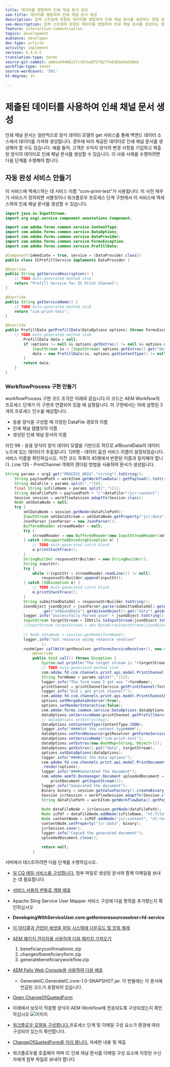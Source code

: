 ```yaml
---
title: 데이터를 병합하여 인쇄 채널 문서 생성
seo-title: 데이터를 병합하여 인쇄 채널 문서 생성
description: 입력 스트림에 포함된 데이터를 병합하여 인쇄 채널 문서를 생성하는 방법 살펴보기
seo-description: 입력 스트림에 포함된 데이터를 병합하여 인쇄 채널 문서를 생성하는 방법 살펴보기
feature: interactive-communication
topics: development
audience: developer
doc-type: article
activity: implement
version: 6.4,6.5
translation-type: tm+mt
source-git-commit: a0e5a99408237c367ea075762ffeb3b9e9a5d8eb
workflow-type: tm+mt
source-wordcount: '501'
ht-degree: 1%

---
```


# 제출된 데이터를 사용하여 인쇄 채널 문서 생성

인쇄 채널 문서는 일반적으로 양식 데이터 모델의 get 서비스를 통해 백엔드 데이터 소스에서 데이터를 가져와 생성됩니다. 경우에 따라 제공된 데이터로 인쇄 채널 문서를 생성해야 할 수도 있습니다. 예를 들어, 고객은 수익자 양식의 변경 사항을 기입하고 제출된 양식의 데이터로 인쇄 채널 문서를 생성할 수 있습니다. 이 사용 사례를 수행하려면 다음 단계를 수행해야 합니다.

## 자동 완성 서비스 만들기

이 서비스에 액세스하는 데 서비스 이름 &quot;ccm-print-test&quot;가 사용됩니다. 이 사전 채우기 서비스가 정의되면 서블릿이나 워크플로우 프로세스 단계 구현에서 이 서비스에 액세스하여 인쇄 채널 문서를 생성할 수 있습니다.

```java
import java.io.InputStream;
import org.osgi.service.component.annotations.Component;

import com.adobe.forms.common.service.ContentType;
import com.adobe.forms.common.service.DataOptions;
import com.adobe.forms.common.service.DataProvider;
import com.adobe.forms.common.service.FormsException;
import com.adobe.forms.common.service.PrefillData;

@Component(immediate = true, service = {DataProvider.class})
public class ICPrefillService implements DataProvider {

@Override
public String getServiceDescription() {
    // TODO Auto-generated method stub
    return "Prefill Service for IC Print Channel";
}

@Override
public String getServiceName() {
    // TODO Auto-generated method stub
    return "ccm-print-test";
}

@Override
public PrefillData getPrefillData(DataOptions options) throws FormsException {
    // TODO Auto-generated method stub
        PrefillData data = null;
        if (options != null && options.getExtras() != null && options.getExtras().get("data") != null) {
            InputStream is = (InputStream) options.getExtras().get("data");
            data = new PrefillData(is, options.getContentType() != null ? options.getContentType() : ContentType.JSON);
        }
        return data;
    }
}
```

### WorkflowProcess 구현 만들기

workflowProcess 구현 코드 조각은 아래와 같습니다.이 코드는 AEM Workflow의 프로세스 단계가 이 구현과 연결되어 있을 때 실행됩니다. 이 구현에서는 아래 설명된 3개의 프로세스 인수를 예상합니다.

* 응용 양식을 구성할 때 지정된 DataFile 경로의 이름
* 인쇄 채널 템플릿의 이름
* 생성된 인쇄 채널 문서의 이름

라인 98 - 응용 양식이 양식 데이터 모델을 기반으로 하므로 afBoundData의 데이터 노드에 있는 데이터가 추출됩니다.
128행 - 데이터 옵션 서비스 이름이 설정되었습니다. 서비스 이름을 확인하십시오. 이전 코드 목록의 45행에서 반환된 이름과 일치해야 합니다.
Line 135 - PrintChannel 객체의 렌더링 방법을 사용하여 문서가 생성됩니다.


```java
String params = arg2.get("PROCESS_ARGS","string").toString();
    String payloadPath = workItem.getWorkflowData().getPayload().toString();
    String dataFile = params.split(",")[0];
    final String icFileName = params.split(",")[1];
    String dataFilePath = payloadPath + "/"+dataFile+"/jcr:content";
    Session session = workflowSession.adaptTo(Session.class);
    Node xmlDataNode = null;
    try {
        xmlDataNode = session.getNode(dataFilePath);
        InputStream xmlDataStream = xmlDataNode.getProperty("jcr:data").getBinary().getStream();
        JsonParser jsonParser = new JsonParser();
        BufferedReader streamReader = null;
        try {
            streamReader = new BufferedReader(new InputStreamReader(xmlDataStream, "UTF-8"));
        } catch (UnsupportedEncodingException e) {
            // TODO Auto-generated catch block
            e.printStackTrace();
        }
        StringBuilder responseStrBuilder = new StringBuilder();
        String inputStr;
        try {
            while ((inputStr = streamReader.readLine()) != null)
                responseStrBuilder.append(inputStr);
        } catch (IOException e) {
            // TODO Auto-generated catch block
            e.printStackTrace();
        }
        String submittedDataXml = responseStrBuilder.toString();
        JsonObject jsonObject = jsonParser.parse(submittedDataXml).getAsJsonObject().get("afData").getAsJsonObject()
                .get("afBoundData").getAsJsonObject().get("data").getAsJsonObject();
        logger.info("Successfully Parsed gson" + jsonObject.toString());
        InputStream targetStream = IOUtils.toInputStream(jsonObject.toString());
        //InputStream targetStream = new ByteArrayInputStream(jsonObject.toString().getBytes());
        
        // Node dataNode = session.getNode(formName);
        logger.info("Got resource using resource resolver"
                );
        resHelper.callWith(getResolver.getFormsServiceResolver(), new Callable<Void>() {
            @Override
            public Void call() throws Exception {
                System.out.println("The target stream is "+targetStream.available());
                // TODO Auto-generated method stub
                com.adobe.fd.ccm.channels.print.api.model.PrintChannel printChannel = null;
                String formName = params.split(",")[2];
                logger.info("The form name I got was "+formName);
                printChannel = printChannelService.getPrintChannel(formName);
                logger.info("Did i get print channel?");
                com.adobe.fd.ccm.channels.print.api.model.PrintChannelRenderOptions options = new com.adobe.fd.ccm.channels.print.api.model.PrintChannelRenderOptions();
                options.setMergeDataOnServer(true);
                options.setRenderInteractive(false);
                com.adobe.forms.common.service.DataOptions dataOptions = new com.adobe.forms.common.service.DataOptions();
                dataOptions.setServiceName(printChannel.getPrefillService());
                // dataOptions.setExtras(map);
                dataOptions.setContentType(ContentType.JSON);
                logger.info("####Set the content type####");
                dataOptions.setFormResource(getResolver.getFormsServiceResolver().getResource(formName));
                dataOptions.setServiceName("ccm-print-test");
                dataOptions.setExtras(new HashMap<String, Object>());
                dataOptions.getExtras().put("data", targetStream);
                options.setDataOptions(dataOptions);
                logger.info("####Set the data options");
                com.adobe.fd.ccm.channels.print.api.model.PrintDocument printDocument = printChannel
                .render(options);
                logger.info("####Generated the document");
                com.adobe.aemfd.docmanager.Document uploadedDocument = new com.adobe.aemfd.docmanager.Document(
                    printDocument.getInputStream());
                logger.info("Generated the document");
                Binary binary = session.getValueFactory().createBinary(printDocument.getInputStream());
                Session jcrSession = workflowSession.adaptTo(Session.class);
                String dataFilePath = workItem.getWorkflowData().getPayload().toString();
                
                Node dataFileNode = jcrSession.getNode(dataFilePath);
                Node icPdf = dataFileNode.addNode(icFileName, "nt:file");
                Node contentNode = icPdf.addNode("jcr:content", "nt:resource");
                contentNode.setProperty("jcr:data", binary);
                jcrSession.save();
                logger.info("Copied the generated document");
                uploadedDocument.close();
                
                return null;
            }
```

서버에서 테스트하려면 다음 단계를 수행하십시오.

* [일 CQ 메일 서비스를 구성합니다.](https://helpx.adobe.com/experience-manager/6-5/communities/using/email.html) 첨부 파일로 생성된 문서와 함께 이메일을 보내는 데 필요합니다.
* [서비스 사용자 번들로 개발 배포](/help/forms/assets/common-osgi-bundles/DevelopingWithServiceUser.jar)
* Apache Sling Service User Mapper 서비스 구성에 다음 항목을 추가했는지 확인하십시오
* **DevelopingWithServiceUser.core:getformsresourcesolver=fd-service**
* [이 아티클과 관련된 에셋을 파일 시스템에 다운로드 및 압축 해제](assets/prefillservice.zip)
* [AEM 패키지 관리자를 사용하여 다음 패키지 가져오기](http://localhost:4502/crx/packmgr/index.jsp)
   1. beneficiaryconfirmationic.zip
   2. changeofbeneficiaryform.zip
   3. generatebeneficiaryworkflow.zip
* [AEM Felix Web Console을 사용하여 다음 배포](http://localhost:4502/system/console/bundles)

   * GenerateIC.GenerateIC.core-1.0-SNAPSHOT.jar. 이 번들에는 이 문서에 언급된 코드가 포함되어 있습니다.

* [Open ChangeOfQuetedForm](http://localhost:4502/content/dam/formsanddocuments/changebeneficiary/jcr:content?wcmmode=disabled)
* 아래에서 보듯이 적응형 양식이 AEM Workflow에 전송되도록 구성되었는지 확인하십시오
   ![이미지](assets/generateic.PNG)
* [워크플로우 모델을 구성합니다.](http://localhost:4502/editor.html/conf/global/settings/workflow/models/ChangesToBeneficiary.html)프로세스 단계 및 이메일 구성 요소가 환경에 따라 구성되어 있는지 확인합니다.
* [ChangeOfQuetedForm을 미리 봅니다.](http://localhost:4502/content/dam/formsanddocuments/changebeneficiary/jcr:content?wcmmode=disabled) 자세한 내용 및 제출
* 워크플로우를 호출해야 하며 IC 인쇄 채널 문서를 이메일 구성 요소에 지정된 수신자에게 첨부 파일로 보내야 합니다
